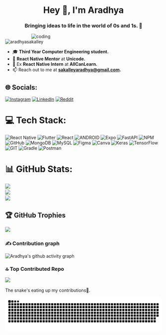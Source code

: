 <div>
  <h1 align="center">Hey 👋, I'm Aradhya</h1>
  <h3 align="center">Bringing ideas to life in the world of 0s and 1s. 🌟</h3>

  <img align="right" alt="coding" width="420" src="https://github.com/aradhyasakalley/aradhyasakalley/assets/102210237/54661518-4f37-423d-ab99-358e94f1bd1d">

  <p align="left">
    <img src="https://komarev.com/ghpvc/?username=aradhyasakalley&label=Profile%20views&color=0e75b6&style=flat"
      alt="aradhyasakalley" />
  </p>



  - 🎓 **Third Year Computer Engineering student.**
  - 🚀 **React Native Mentor** at **Unicode.**
  - 💼 Ex **React Native Intern** at **AllCanLearn.**
  - 📫 Reach out to me at **sakalleyaradhya@gmail.com.**

  ## 🌐 Socials:
  [![Instagram](https://img.shields.io/badge/Instagram-%23E4405F.svg?logo=Instagram&logoColor=white)](https://instagram.com/aradhyasakalley) [![LinkedIn](https://img.shields.io/badge/LinkedIn-%230077B5.svg?logo=linkedin&logoColor=white)](https://linkedin.com/in/aradhyasakalley) [![Reddit](https://img.shields.io/badge/Reddit-%23FF4500.svg?logo=Reddit&logoColor=white)](https://reddit.com/user/sakalleyaradhya)

  # 💻 Tech Stack:
  ![React Native](https://img.shields.io/badge/react_native-%2320232a.svg?style=for-the-badge&logo=react&logoColor=%2361DAFB) ![Flutter](https://img.shields.io/badge/Flutter-%2302569B.svg?style=for-the-badge&logo=Flutter&logoColor=white) ![React](https://img.shields.io/badge/react-%2320232a.svg?style=for-the-badge&logo=react&logoColor=%2361DAFB) ![ANDROID](https://img.shields.io/badge/android-%2320232a.svg?style=for-the-badge&logo=android&logoColor=%a4c639) ![Expo](https://img.shields.io/badge/expo-1C1E24?style=for-the-badge&logo=expo&logoColor=#D04A37) ![FastAPI](https://img.shields.io/badge/FastAPI-005571?style=for-the-badge&logo=fastapi) ![NPM](https://img.shields.io/badge/NPM-%23000000.svg?style=for-the-badge&logo=npm&logoColor=white) ![GitHub](https://img.shields.io/badge/GitHub-%23121011.svg?style=for-the-badge&logo=github&logoColor=white) ![MongoDB](https://img.shields.io/badge/MongoDB-%234ea94b.svg?style=for-the-badge&logo=mongodb&logoColor=white) ![MySQL](https://img.shields.io/badge/mysql-%2300f.svg?style=for-the-badge&logo=mysql&logoColor=white) ![Figma](https://img.shields.io/badge/figma-%23F24E1E.svg?style=for-the-badge&logo=figma&logoColor=white) ![Canva](https://img.shields.io/badge/Canva-%2300C4CC.svg?style=for-the-badge&logo=Canva&logoColor=white) ![Keras](https://img.shields.io/badge/Keras-%23D00000.svg?style=for-the-badge&logo=Keras&logoColor=white) ![TensorFlow](https://img.shields.io/badge/TensorFlow-%23FF6F00.svg?style=for-the-badge&logo=TensorFlow&logoColor=white) ![GIT](https://img.shields.io/badge/Git-fc6d26?style=for-the-badge&logo=git&logoColor=white) ![Gradle](https://img.shields.io/badge/Gradle-02303A.svg?style=for-the-badge&logo=Gradle&logoColor=white) ![Postman](https://img.shields.io/badge/Postman-FF6C37?style=for-the-badge&logo=postman&logoColor=white)

  # 📊 GitHub Stats:
  ![](https://github-readme-stats.vercel.app/api?username=aradhyasakalley&theme=midnight-purple&hide_border=false&include_all_commits=true&count_private=true)<br/>
  ![](https://github-readme-streak-stats.herokuapp.com/?user=aradhyasakalley&theme=midnight-purple&hide_border=false)<br/>
  ![](https://github-readme-stats.vercel.app/api/top-langs/?username=aradhyasakalley&theme=midnight-purple&hide_border=false&include_all_commits=true&count_private=true&layout=compact)

  ## 🏆 GitHub Trophies
  ![](https://github-profile-trophy.vercel.app/?username=aradhyasakalley&theme=juicyfresh&no-frame=false&no-bg=false&margin-w=4)

  ### ✍️ Contribution graph
![Aradhya's github activity graph](https://github-readme-activity-graph.vercel.app/graph?username=aradhyasakalley&theme=chartreuse-dark)

  ### 🔝 Top Contributed Repo
  ![](https://github-contributor-stats.vercel.app/api?username=aradhyasakalley&limit=5&theme=dark&combine_all_yearly_contributions=true)

  The snake's eating up my contributions🐍.
  <p align="center">
    <img  src="https://raw.githubusercontent.com/Elanza-48/Elanza-48/main/resources/img/github-contribution-grid-snake.svg"
      alt="example" />
  </p>
  <br>

  <p align="left"> <a href="https://twitter.com/" target="blank"><img
        src="https://img.shields.io/twitter/follow/?logo=twitter&style=for-the-badge&theme=nightowl" alt="" /></a> </p>
</div>
